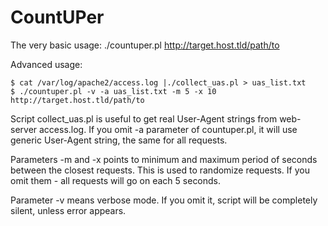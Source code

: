 CountUPer
=========

The very basic usage: ./countuper.pl http://target.host.tld/path/to

Advanced usage:
```
$ cat /var/log/apache2/access.log |./collect_uas.pl > uas_list.txt
$ ./countuper.pl -v -a uas_list.txt -m 5 -x 10 http://target.host.tld/path/to
```

Script collect_uas.pl is useful to get real User-Agent strings from web-server access.log. If you omit -a parameter of countuper.pl, it will use generic User-Agent string, the same for all requests.

Parameters -m and -x points to minimum and maximum period of seconds between the closest requests. This is used to randomize requests. If you omit them - all requests will go on each 5 seconds.

Parameter -v means verbose mode. If you omit it, script will be completely silent, unless error appears.
